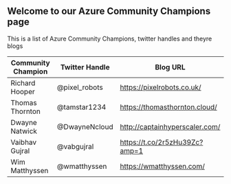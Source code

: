 ## Welcome to our Azure Community Champions page

This is a list of Azure Community Champions, twitter handles and theyre blogs


| Community Champion  | Twitter Handle   | Blog URL                                |
| -------------       | ---------------  | --------------------------------------- |
| Richard Hooper      | @pixel_robots    | https://pixelrobots.co.uk/              |
| Thomas Thornton     | @tamstar1234     | https://thomasthornton.cloud/           |
| Dwayne Natwick      | @DwayneNcloud    | http://captainhyperscaler.com/          |
| Vaibhav Gujral      | @vabgujral       | https://t.co/2r5zHu39Zc?amp=1           | 
| Wim Matthyssen      | @wmatthyssen     | https://wmatthyssen.com/                |